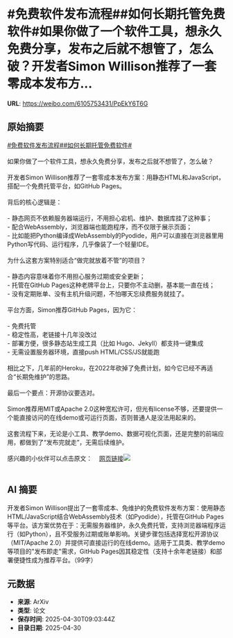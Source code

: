 # #免费软件发布流程##如何长期托管免费软件#如果你做了一个软件工具，想永久免费分享，发布之后就不想管了，怎么破？开发者Simon Willison推荐了一套零成本发布方...

**URL**: https://weibo.com/6105753431/PpEkY6T6G

## 原始摘要

<a href="https://m.weibo.cn/search?containerid=231522type%3D1%26t%3D10%26q%3D%23%E5%85%8D%E8%B4%B9%E8%BD%AF%E4%BB%B6%E5%8F%91%E5%B8%83%E6%B5%81%E7%A8%8B%23&amp;extparam=%23%E5%85%8D%E8%B4%B9%E8%BD%AF%E4%BB%B6%E5%8F%91%E5%B8%83%E6%B5%81%E7%A8%8B%23" data-hide=""><span class="surl-text">#免费软件发布流程#</span></a><a href="https://m.weibo.cn/search?containerid=231522type%3D1%26t%3D10%26q%3D%23%E5%A6%82%E4%BD%95%E9%95%BF%E6%9C%9F%E6%89%98%E7%AE%A1%E5%85%8D%E8%B4%B9%E8%BD%AF%E4%BB%B6%23&amp;extparam=%23%E5%A6%82%E4%BD%95%E9%95%BF%E6%9C%9F%E6%89%98%E7%AE%A1%E5%85%8D%E8%B4%B9%E8%BD%AF%E4%BB%B6%23" data-hide=""><span class="surl-text">#如何长期托管免费软件#</span></a><br><br>如果你做了一个软件工具，想永久免费分享，发布之后就不想管了，怎么破？<br><br>开发者Simon Willison推荐了一套零成本发布方案：用静态HTML和JavaScript，搭配一个免费托管平台，如GitHub Pages。<br><br>背后的核心逻辑是：<br><br>- 静态网页不依赖服务器端运行，不用担心宕机、维护、数据库挂了这种事；<br>- 配合WebAssembly，浏览器端也能跑程序，而不仅限于展示页面；<br>- 比如能把Python编译成WebAssembly的Pyodide，用户可以直接在浏览器里用Python写代码、运行程序，几乎像装了一个轻量IDE。<br><br>为什么这套方案特别适合“做完就放着不管”的项目？<br><br>- 静态内容意味着你不用担心服务过期或安全更新；<br>- 托管在GitHub Pages这种老牌平台上，只要你不主动删，基本能一直在线；<br>- 没有定期账单、没有主机升级问题，不怕哪天忘续费服务就挂了。<br><br>平台方面，Simon推荐GitHub Pages，因为它：<br><br>- 免费托管<br>- 稳定性高，老链接十几年没改过<br>- 部署方便，很多静态站生成工具（比如 Hugo、Jekyll）都支持一键集成<br>- 无需设置服务器环境，直接push HTML/CSS/JS就能跑<br><br>相比之下，几年前的Heroku，在2022年砍掉了免费计划，如今它已经不再适合“长期免维护”的思路。<br><br>最后一个要点：开源协议要选对。<br><br>Simon推荐用MIT或Apache 2.0这种宽松许可，但光有license不够，还要提供一个能直接访问的在线demo或可运行页面，否则普通人是没法用起来的。<br><br>这套流程下来，无论是小工具、教学demo、数据可视化页面，还是完整的前端应用，都做到了“发布完就走”，无需后续维护。<br><br>感兴趣的小伙伴可以点击原文：<a href="https://weibo.cn/sinaurl?u=https%3A%2F%2Fsimonwillison.net%2F2025%2FApr%2F28%2Fgive-it-away-for-free%2F" data-hide=""><span class="url-icon"><img style="width: 1rem;height: 1rem" src="https://h5.sinaimg.cn/upload/2015/09/25/3/timeline_card_small_web_default.png" referrerpolicy="no-referrer"></span><span class="surl-text">网页链接</span></a><img style="" src="https://tvax3.sinaimg.cn/large/006Fd7o3gy1i0yt05824yj30zk0x8ncl.jpg" referrerpolicy="no-referrer"><br><br>

## AI 摘要

开发者Simon Willison提出了一套零成本、免维护的免费软件发布方案：使用静态HTML/JavaScript结合WebAssembly技术（如Pyodide），托管在GitHub Pages等平台。该方案优势在于：无需服务器维护，永久免费托管，支持浏览器端程序运行（如Python），且不受服务过期或账单影响。关键步骤包括选择宽松开源协议（MIT/Apache 2.0）并提供可直接运行的在线demo。适用于工具类、教学demo等项目的"发布即走"需求，GitHub Pages因其稳定性（支持十余年老链接）和部署便捷性成为推荐平台。（99字）

## 元数据

- **来源**: ArXiv
- **类型**: 论文
- **保存时间**: 2025-04-30T09:03:44Z
- **目录日期**: 2025-04-30
